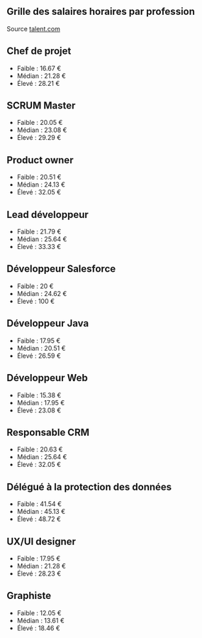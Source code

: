 ## Grille des salaires horaires par profession

Source [talent.com](https://fr.talent.com/salary)

## Chef de projet

- Faible : 16.67 €
- Médian : 21.28 €
- Élevé : 28.21 €

## SCRUM Master

- Faible : 20.05 €
- Médian : 23.08 €
- Élevé : 29.29 €

## Product owner

- Faible : 20.51 €
- Médian : 24.13 €
- Élevé : 32.05 €

## Lead développeur

- Faible : 21.79 €
- Médian : 25.64 €
- Élevé : 33.33 €


## Développeur Salesforce

- Faible : 20 €
- Médian : 24.62 €
- Élevé : 100 €


## Développeur Java

- Faible : 17.95 €
- Médian : 20.51 €
- Élevé : 26.59 €

## Développeur Web

- Faible : 15.38 €
- Médian : 17.95 €
- Élevé : 23.08 €


## Responsable CRM

- Faible : 20.63 €
- Médian : 25.64 €
- Élevé : 32.05 €

## Délégué à la protection des données

- Faible : 41.54 €
- Médian : 45.13 €
- Élevé : 48.72 €

## UX/UI designer

- Faible : 17.95 €
- Médian : 21.28 €
- Élevé : 28.23 €

## Graphiste

- Faible : 12.05 €
- Médian : 13.61 €
- Élevé : 18.46 €